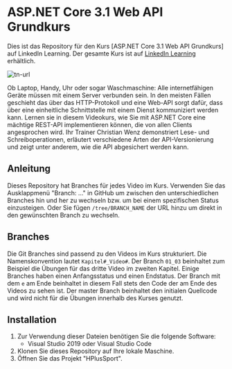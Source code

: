 # ASP.NET Core 3.1 Web API Grundkurs
Dies ist das Repository für den Kurs [ASP.NET Core 3.1 Web API Grundkurs] auf LinkedIn Learning. Der gesamte Kurs ist auf [LinkedIn Learning][course-url] erhältlich.

![tn-url]

Ob Laptop, Handy, Uhr oder sogar Waschmaschine: Alle internetfähigen Geräte müssen mit einem Server verbunden sein. In den meisten Fällen geschieht das über das HTTP-Protokoll und eine Web-API sorgt dafür, dass über eine einheitliche Schnittstelle mit einem Dienst kommuniziert werden kann. Lernen sie in diesem Videokurs, wie Sie mit ASP.NET Core eine mächtige REST-API implementieren können, die von allen Clients angesprochen wird. Ihr Trainer Christian Wenz demonstriert Lese- und Schreiboperationen, erläutert verschiedene Arten der API-Versionierung und zeigt unter anderem, wie die API abgesichert werden kann.

## Anleitung
Dieses Repository hat Branches für jedes Video im Kurs. Verwenden Sie das Ausklappmenü "Branch: ..." in GitHub um zwischen den unterschiedlichen Branches hin und her zu wechseln bzw. um bei einem spezifischen Status einzusteigen. Oder Sie fügen `/tree/BRANCH_NAME` der URL hinzu um direkt in den gewünschten Branch zu wechseln.

## Branches
Die Git Branches sind passend zu den Videos im Kurs strukturiert. Die Namenskonvention lautet `Kapitel#_Video#`. Der Branch `01_03` beinhaltet zum Beispiel die Übungen für das dritte Video im zweiten Kapitel. Einige Branches haben einen Anfangsstatus und einen Endstatus. Der Branch mit dem `e` am Ende beinhaltet in diesem Fall stets den Code der am Ende des Videos zu sehen ist. Der master Branch beinhaltet den initialen Quellcode und wird nicht für die Übungen innerhalb des Kurses genutzt.

## Installation
1. Zur Verwendung dieser Dateien benötigen Sie die folgende Software:
	- Visual Studio 2019 oder Visual Studio Code
2. Klonen Sie dieses Repository auf Ihre lokale Maschine. 
3. Öffnen Sie das Projekt "HPlusSport".

[course-url]: https://www.linkedin.com/learning/asp-dot-net-core-3-1-web-api-grundkurs
[tn-url]: https://media-exp1.licdn.com/dms/image/C4E0DAQG38dtG16Ic8Q/learning-public-crop_675_1200/0/1591178532440?e=1646964000&v=beta&t=rBjFkKacZHBMlurjez2ThbKLsvA7ldsnnZaBFORugAg

